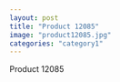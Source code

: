 ```yaml
---
layout: post
title: "Product 12085"
image: "product12085.jpg"
categories: "category1"
---
```

Product 12085
